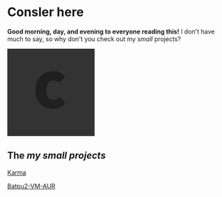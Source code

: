 # Consler here

**Good morning, day, and evening to everyone reading this!**
I don't have much to say, so why don't you check out my *small* projects?

<img src="https://github.com/consler/Consler/blob/main/pfp.jpg" width="200">

## The *my small projects*

[Karma](https://github.com/consler/Karma)

[Batpu2-VM-AUR](https://github.com/consler/Batpu2-VM-AUR)
